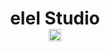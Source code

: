 <p align="center">
<h1 align="center">elel Studio
  <br>
<a href="https://www.github.com/Elel-Studio" target="_blank" rel="noreferrer">
  <img src="https://komarev.com/ghpvc/?username=Elel-Studio&label=Total%20views&style=for-the-badge&color=1c1917&labelColor=0891b2" height="20px" />
</a>
